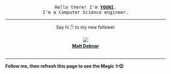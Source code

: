 <p align='center'>
    <samp>Hello there! I'm <b><a href='https://github.com/abdelyouni'>YOUNI</a></b>.<br>
        I'm a Computer Science engineer.
    </samp>
</p>
<hr>
<p align='center'>
    <span>Say hi ✋ to my new follower </span></br></br>
    <img src='https://itspot.ma/github/bbixby_avatar.png'><b></br>
    <a href='https://github.com/bbixby'>Matt Debnar</a></b></br></br>
</p>
<hr>
<b>Follow me, then refresh this page to see the Magic ✨😉</b>